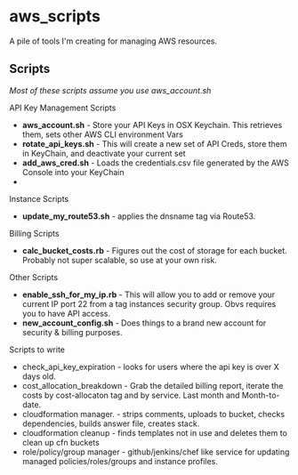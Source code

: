 # aws_scripts

A pile of tools I'm creating for managing AWS resources. 

Scripts
-------
*Most of these scripts assume you use aws_account.sh*

API Key Management Scripts
* **aws_account.sh** - Store your API Keys in OSX Keychain. This retrieves them, sets other AWS CLI environment Vars
* **rotate_api_keys.sh** - This will create a new set of API Creds, store them in KeyChain, and deactivate your current set
* **add_aws_cred.sh** - Loads the credentials.csv file generated by the AWS Console into your KeyChain
*

Instance Scripts
* **update_my_route53.sh** - applies the dnsname tag via Route53.


Billing Scripts
* **calc_bucket_costs.rb** - Figures out the cost of storage for each bucket. Probably not super scalable, so use at your own risk.


Other Scripts
* **enable_ssh_for_my_ip.rb** - This will allow you to add or remove your current IP port 22 from a tag instances security group. Obvs requires you to have API access. 
* **new_account_config.sh** - Does things to a brand new account for security & billing purposes. 

Scripts to write
* check_api_key_expiration - looks for users where the api key is over X days old. 
* cost_allocation_breakdown - Grab the detailed billing report, iterate the costs by cost-allocaton tag and by service. Last month and Month-to-date.  
* cloudformation manager. - strips comments, uploads to bucket, checks dependencies, builds answer file, creates stack. 
* cloudformation cleanup - finds templates not in use and deletes them to clean up cfn buckets
* role/policy/group manager - github/jenkins/chef like service for updating managed policies/roles/groups and instance profiles. 